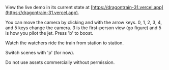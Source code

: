 View the live demo in its current state at [https://dragontrain-31.vercel.app](https://dragontrain-31.vercel.app).

You can move the camera by clicking and with the arrow keys.
0, 1, 2, 3, 4, and 5 keys change the camera. 3 is the first-person view (go figure) and 5 is how you pilot the jet. Press 'b' to boost.

Watch the watchers ride the train from station to station.

Switch scenes with 'p' (for now).

Do not use assets commercially without permission.

